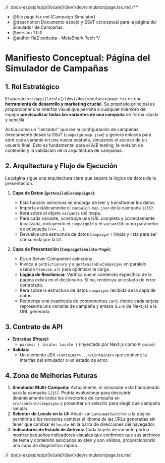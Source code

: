 // .docs-espejo/app/[locale]/(dev)/dev/simulator/page.tsx.md
/**
 * @file page.tsx.md (Campaign Simulator)
 * @description Documento espejo y SSoT conceptual para la página del Simulador de Campañas.
 * @version 1.0.0
 * @author RaZ podesta - MetaShark Tech
 */

# Manifiesto Conceptual: Página del Simulador de Campañas

## 1. Rol Estratégico

El aparato `src/app/[locale]/(dev)/dev/simulator/page.tsx` es una **herramienta de desarrollo y marketing crucial**. Su propósito principal es proporcionar una interfaz visual que permita a cualquier miembro del equipo **previsualizar todas las variantes de una campaña** de forma rápida y sencilla.

Actúa como un "lanzador" que lee la configuración de campañas directamente desde la SSoT (`campaign.map.json`) y genera enlaces para abrir cada variante en una nueva pestaña, simulando el acceso de un usuario final. Esto es fundamental para el A/B testing, la revisión de contenido y la validación de la arquitectura de campañas.

## 2. Arquitectura y Flujo de Ejecución

La página sigue una arquitectura clara que separa la lógica de datos de la presentación.

1.  **Capa de Datos (`getAvailableCampaigns`):**
    *   Esta función asíncrona se encarga de leer y transformar los datos.
    *   Importa estáticamente el `campaign.map.json` de la campaña `12157`.
    *   Itera sobre el objeto `variants` del mapa.
    *   Para cada variante, construye una URL completa y correctamente localizada, incluyendo el `campaignId` y el `variantId` como parámetro de búsqueda (`?v=...`).
    *   Devuelve una estructura de datos `Campaign[]` limpia y lista para ser consumida por la UI.

2.  **Capa de Presentación (`CampaignSimulatorPage`):**
    *   Es un Server Component asíncrono.
    *   Invoca a `getDictionary` y a `getAvailableCampaigns` en paralelo usando `Promise.all` para optimizar la carga.
    *   **Lógica de Resiliencia:** Verifica que el contenido específico de la página exista en el diccionario. Si no, renderiza un estado de error controlado.
    *   Itera sobre la estructura de datos `campaigns` recibida de la capa de datos.
    *   Renderiza una cuadrícula de componentes `Card`, donde cada tarjeta representa una variante de campaña y enlaza (`Link` de Next.js) a la URL generada.

## 3. Contrato de API

*   **Entradas (Props):**
    *   `params: { locale: Locale }` (inyectado por Next.js como `Promise`)
*   **Salidas:**
    *   Un elemento JSX `<Container>...</Container>` que contiene la interfaz del simulador o un estado de error.

## 4. Zona de Melhorias Futuras

1.  **Simulador Multi-Campaña:** Actualmente, el simulador está harcodeado para la campaña `12157`. Podría evolucionar para descubrir dinámicamente *todos* los directorios de campaña en `src/content/campaigns` y presentar un selector para elegir qué campaña simular.
2.  **Selector de Locale en la UI:** Añadir un `LanguageSwitcher` a la página permitiría a los revisores cambiar el idioma de las URLs generadas sin tener que cambiar el `locale` en la barra de direcciones del navegador.
3.  **Indicadores de Estado de Activos:** Cada tarjeta de variante podría mostrar pequeños indicadores visuales que confirmen que sus archivos de tema y contenido asociados existen y son válidos, proporcionando una capa de diagnóstico rápido.

// .docs-espejo/app/[locale]/(dev)/dev/simulator/page.tsx.md